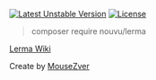 [![Latest Unstable Version](https://poser.pugx.org/nouvu/lerma/v/stable)](https://packagist.org/packages/aero/lerma)
[![License](https://poser.pugx.org/nouvu/lerma/license)](//packagist.org/packages/nouvu/lerma)

> composer require nouvu/lerma

[Lerma Wiki](//github.com/MouseZver/Lerma/wiki)

Create by [MouseZver](//php.ru/forum/members/40235)
